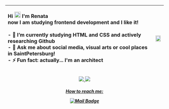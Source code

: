 

|<p align="left"><b>Hi </b><img src="https://raw.githubusercontent.com/MartinHeinz/MartinHeinz/master/wave.gif" width="20px"> I'm Renata </br>now I am studying frontend development and I like it! </br></br>- 🔭 I’m currently studying <b>HTML and CSS</b> and actively researching Github </br> - 💬 Ask me about <b> social media, visual arts or cool places in SaintPetersburg! </b> </br>- ⚡ Fun fact: <b>actually... I'm an architect</b></p>|<img src="https://avatars.mds.yandex.net/get-znatoki/1540166/2a0000017a532abff6b1bc6824e243d1f470/w800" width=90% height=90%>|
|-----:|---------------|

<p align="center">
  <a href = ""><img src ="https://img.shields.io/badge/HTML5-E34F26?style=for-the-badge&logo=html5&logoColor=white">
  <a href = ""><img src ="https://img.shields.io/badge/C%2B%2B-00599C?style=for-the-badge&logo=c%2B%2B&logoColor=white">
</p>
<h5 align="center">How to reach me: </p>

[![Mail Badge](https://img.shields.io/badge/-Email-c0392b?style=flat&labelColor=c0392b&logo=gmail&logoColor=white)](mailto:remirowa@gmail.com)
